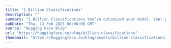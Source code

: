 ```yaml
---
title: "1 Billion Classifications"
description: ""
summary: "1 Billion Classifications You’ve optimized your model. Your pipeline is running smoothly. But now, y..."
pubDate: "Thu, 13 Feb 2025 00:00:00 GMT"
source: "Hugging Face Blog"
url: "https://huggingface.co/blog/billion-classifications"
thumbnail: "https://huggingface.co/blog/assets/billion-classifications/billion-classifications-thumbnail.png"
---
```


